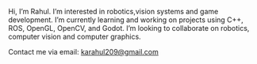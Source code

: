 Hi, I’m Rahul. I’m interested in robotics,vision systems and game development. I’m currently learning and working on projects using C++, ROS, OpenGL, OpenCV, and Godot. I’m looking to collaborate on robotics, computer vision and computer graphics.

Contact me via email: karahul209@gmail.com


